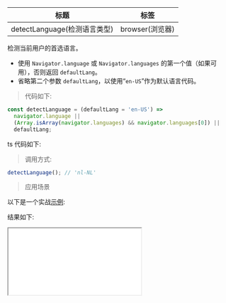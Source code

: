 | 标题                         | 标签            |
| ---------------------------- | --------------- |
| detectLanguage(检测语言类型) | browser(浏览器) |

检测当前用户的首选语言。

- 使用 `Navigator.language` 或 `Navigator.languages` 的第一个值（如果可用），否则返回 `defaultLang`。
- 省略第二个参数 `defaultLang`，以使用“`en-US`”作为默认语言代码。

> 代码如下:

```js
const detectLanguage = (defaultLang = 'en-US') =>
  navigator.language ||
  (Array.isArray(navigator.languages) && navigator.languages[0]) ||
  defaultLang;
```

ts 代码如下:

<div class="code-editor" data-url="codes/javascript/ts/detect-language.ts" data-language="typescript"></div>

> 调用方式:

```js
detectLanguage(); // 'nl-NL'
```

> 应用场景

以下是一个实战<a href="codes/javascript/html/detect-language.html" target="_blank" rel="noopener noreferrer">示例</a>:

<div class="code-editor" data-url="codes/javascript/html/detect-language.html" data-language="html"></div>

结果如下:

<iframe src="codes/javascript/html/detect-language.html"></iframe>
